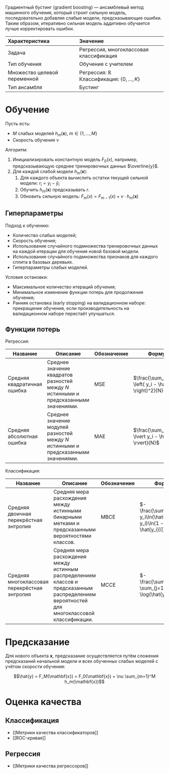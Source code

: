 Градиентный бустинг (gradient boosting) — ансамблевый метод машинного обучения, который строит сильную модель, последовательно добавляя слабые модели, предсказывающие ошибки. Таким образом, итеративно сильная модель аддитивно обучается лучше корректировать ошибки.

| Характеристика               | Значение                                                     |
| :--------------------------- | :----------------------------------------------------------- |
| Задача                       | Регрессия, многоклассовая классификация                      |
| Тип обучения                 | Обучение с учителем                                          |
| Множество целевой переменной | Регрессия: $\mathbb{R}$ <br>Классификация: $\{0, \dots, K\}$ |
| Тип ансамбля                 | Бустинг                                                      |

# Обучение

Пусть есть:

- $M$ слабых моделей $h_m(\mathbf{x})$, $m \in \{1, \dots, M\}$
- Скорость обучения $\nu$

Алгоритм:

1. Инициализировать константную модель $F_0(x)$, например, предсказывающую среднее тренировочных данных $\overline{y}$.
2. Для каждой слабой модели $h_m(\mathbf{x})$:
	1. Для каждого объекта вычислить остатки текущей сильной модели: $r_{i} = y_{i} - \hat{y}_i$
	2. Обучить $h_m(\mathbf{x})$ предсказывать $r$.
	3. Обновить сильную модель:
        $F_m(x) = F_{m-1}(x) + \nu \cdot h_m(\mathbf{x})$

## Гиперпараметры

Подход к обучению:

* Количество слабых моделей;
* Скорость обучения;
* Использование случайного подмножества тренировочных данных на каждой итерации для обучения новой базовой модели.
* Использование случайного подмножества признаков для каждого сплита в базовых деревьях.
* Гиперпараметры слабых моделей.

Условия остановки:

* Максимальное количество итераций обучения;
* Минимальное изменение функции потерь для продолжения обучения;
* Ранняя остановка (early stopping) на валидационном наборе: прекращение обучения, если производительность на валидационном наборе перестаёт улучшаться.

## Функции потерь

Регрессия:

| Название                    | Описание                                                                              | Обозначение  | Формула                                                     |
| --------------------------- | ------------------------------------------------------------------------------------- | ------------ | ----------------------------------------------------------- |
| Средняя квадратичная ошибка | Среднее значение квадратов разностей между $N$ истинными и предсказанными значениями. | $\text{MSE}$ | $\frac{\sum_{i=1}^{N} \left( y_i - \hat{y}_i \right)^2}{N}$ |
| Средняя абсолютная ошибка   | Среднее значение модулей разностей между $N$ истинными и предсказанными значениями.   | $\text{MAE}$ | $\frac{\sum_{i=1}^{N} \lvert y_i - \hat{y}_i \rvert}{N}$    |

Классификация:

| Название                                     | Описание                                                                                                                                     | Обозначение   | Формула                                                                        |
| -------------------------------------------- | -------------------------------------------------------------------------------------------------------------------------------------------- | ------------- | ------------------------------------------------------------------------------ |
| Средняя двоичная перекрёстная энтропия       | Средняя мера расхождения между истинными бинарными метками и предсказанными вероятностями классов.                                           | $\text{MBCE}$ | $- \frac{\sum_{i=1}^N{[-y_i\ln(\hat{y_i}) - (1 - y_i)\ln(1 - \hat{y_i})]}}{N}$ |
| Средняя многоклассовая перекрёстная энтропия | Средняя мера расхождения между истинным распределением классов и предсказанным распределением вероятностей для многоклассовой классификации. | $\text{MCCE}$ | $-\frac{\sum_{i=1}^{N} \sum_{j=1}^{K} y_{ij} \log(\hat{y}_{ij})}{N}$           |

# Предсказание

Для нового объекта $\mathbf{x}$, предсказание осуществляется путём сложения предсказаний начальной модели и всех обученных слабых моделей с учётом скорости обучения:

$$\hat{y} = F_M(\mathbf{x}) = F_0(\mathbf{x}) + \nu \sum_{m=1}^M h_m(\mathbf{x})$$

# Оценка качества

## Классификация

* [[Метрики качества классификаторов]]
* [[ROC-кривая]]

## Регрессия

- [[Метрики качества регрессоров]]
